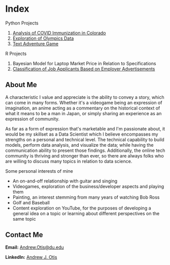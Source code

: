 # Index
Python Projects
1. [Analysis of COVID Immunization in Colorado](https://github.com/JAMPS657/Personal_Projects/tree/main/Personal%20Programming%20Projects/CDPHE%20%26%20CDC%20-%20COVID%20Immunization%20Analysis)
2. [Exploration of Olympics Data](https://github.com/JAMPS657/Personal_Projects/tree/main/Personal%20Programming%20Projects/Analysis%20of%20Olympics%20Data)
3. [Text Adventure Game](https://github.com/JAMPS657/Personal_Projects/tree/main/Personal%20Programming%20Projects/Simple%20Text%20Adventure%20Game)

R Projects
1. Bayesian Model for Laptop Market Price in Relation to Specifications
2. [Classification of Job Applicants Based on Employer Advertisements](https://github.com/JAMPS657/Personal_Projects/tree/main/Personal%20Programming%20Projects/LCA) 

## About Me
A characteristic I value and appreciate is the ability to convey a story, which can come in many forms. Whether it's a videogame being an expression of imagination, an anime acting as a commentary on the historical context of what it means to be a man in Japan, or simply sharing an experience as an expression of community.

As far as a form of expression that's marketable and I'm passionate about, it would be my skillset as a Data Scientist which I believe encompasses my strengths on a personal and technical level. The technical capability to build models, perform data analysis, and visualize the data; while having the communication ability to present those findings. Additionally, the online tech community is thriving and stronger than ever, so there are always folks who are willing to discuss many topics in relation to data science.

Some personal interests of mine
- An on-and-off relationship with guitar and singing
- Videogames, exploration of the business/developer aspects and playing them 
- Painting, an interest stemming from many years of watching Bob Ross
- Golf and Baseball
- Content exploration on YouTube, for the purposes of developing a general idea on a topic or learning about different perspectives on the same topic

## Contact Me
**Email:** Andrew.Otis@du.edu

**LinkedIn:** [Andrew J. Otis](https://www.linkedin.com/in/andrew-james-otis/)
